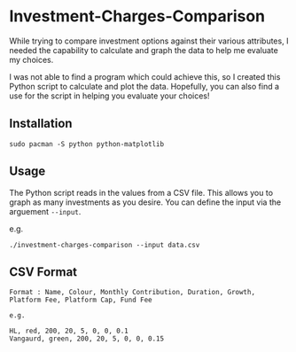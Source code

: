 # Investment-Charges-Comparison

While trying to compare investment options against their various attributes, I needed the capability to calculate and graph the data to help me evaluate my choices.

I was not able to find a program which could achieve this, so I created this Python script to calculate and plot the data. Hopefully, you can also find a use for the script in helping you evaluate your choices!

## Installation

```
sudo pacman -S python python-matplotlib
```

## Usage

The Python script reads in the values from a CSV file. This allows you to graph as many investments as you desire. You can define the input via the arguement `--input`.

e.g.

```
./investment-charges-comparison --input data.csv
```

## CSV Format

```
Format : Name, Colour, Monthly Contribution, Duration, Growth, Platform Fee, Platform Cap, Fund Fee

e.g.

HL, red, 200, 20, 5, 0, 0, 0.1
Vangaurd, green, 200, 20, 5, 0, 0, 0.15

```

